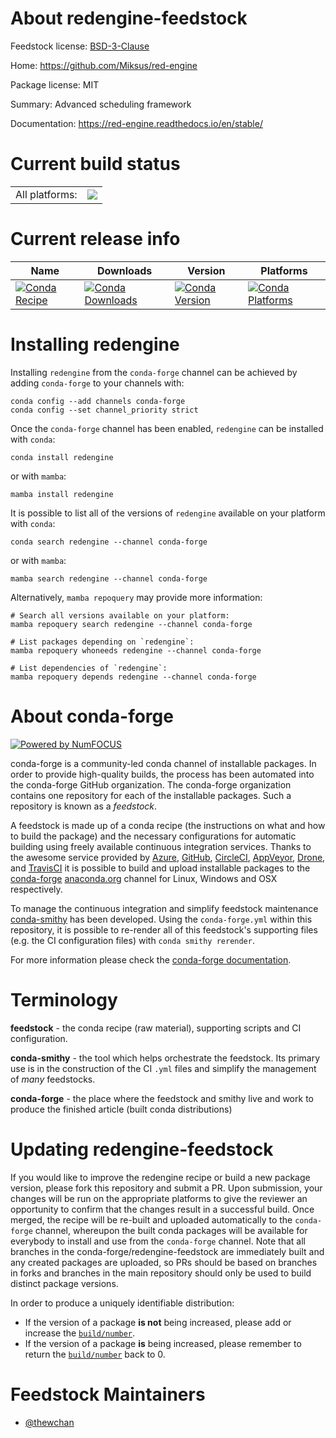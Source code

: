 About redengine-feedstock
=========================

Feedstock license: [BSD-3-Clause](https://github.com/conda-forge/redengine-feedstock/blob/main/LICENSE.txt)

Home: https://github.com/Miksus/red-engine

Package license: MIT

Summary: Advanced scheduling framework

Documentation: https://red-engine.readthedocs.io/en/stable/

Current build status
====================


<table><tr><td>All platforms:</td>
    <td>
      <a href="https://dev.azure.com/conda-forge/feedstock-builds/_build/latest?definitionId=16685&branchName=main">
        <img src="https://dev.azure.com/conda-forge/feedstock-builds/_apis/build/status/redengine-feedstock?branchName=main">
      </a>
    </td>
  </tr>
</table>

Current release info
====================

| Name | Downloads | Version | Platforms |
| --- | --- | --- | --- |
| [![Conda Recipe](https://img.shields.io/badge/recipe-redengine-green.svg)](https://anaconda.org/conda-forge/redengine) | [![Conda Downloads](https://img.shields.io/conda/dn/conda-forge/redengine.svg)](https://anaconda.org/conda-forge/redengine) | [![Conda Version](https://img.shields.io/conda/vn/conda-forge/redengine.svg)](https://anaconda.org/conda-forge/redengine) | [![Conda Platforms](https://img.shields.io/conda/pn/conda-forge/redengine.svg)](https://anaconda.org/conda-forge/redengine) |

Installing redengine
====================

Installing `redengine` from the `conda-forge` channel can be achieved by adding `conda-forge` to your channels with:

```
conda config --add channels conda-forge
conda config --set channel_priority strict
```

Once the `conda-forge` channel has been enabled, `redengine` can be installed with `conda`:

```
conda install redengine
```

or with `mamba`:

```
mamba install redengine
```

It is possible to list all of the versions of `redengine` available on your platform with `conda`:

```
conda search redengine --channel conda-forge
```

or with `mamba`:

```
mamba search redengine --channel conda-forge
```

Alternatively, `mamba repoquery` may provide more information:

```
# Search all versions available on your platform:
mamba repoquery search redengine --channel conda-forge

# List packages depending on `redengine`:
mamba repoquery whoneeds redengine --channel conda-forge

# List dependencies of `redengine`:
mamba repoquery depends redengine --channel conda-forge
```


About conda-forge
=================

[![Powered by
NumFOCUS](https://img.shields.io/badge/powered%20by-NumFOCUS-orange.svg?style=flat&colorA=E1523D&colorB=007D8A)](https://numfocus.org)

conda-forge is a community-led conda channel of installable packages.
In order to provide high-quality builds, the process has been automated into the
conda-forge GitHub organization. The conda-forge organization contains one repository
for each of the installable packages. Such a repository is known as a *feedstock*.

A feedstock is made up of a conda recipe (the instructions on what and how to build
the package) and the necessary configurations for automatic building using freely
available continuous integration services. Thanks to the awesome service provided by
[Azure](https://azure.microsoft.com/en-us/services/devops/), [GitHub](https://github.com/),
[CircleCI](https://circleci.com/), [AppVeyor](https://www.appveyor.com/),
[Drone](https://cloud.drone.io/welcome), and [TravisCI](https://travis-ci.com/)
it is possible to build and upload installable packages to the
[conda-forge](https://anaconda.org/conda-forge) [anaconda.org](https://anaconda.org/)
channel for Linux, Windows and OSX respectively.

To manage the continuous integration and simplify feedstock maintenance
[conda-smithy](https://github.com/conda-forge/conda-smithy) has been developed.
Using the ``conda-forge.yml`` within this repository, it is possible to re-render all of
this feedstock's supporting files (e.g. the CI configuration files) with ``conda smithy rerender``.

For more information please check the [conda-forge documentation](https://conda-forge.org/docs/).

Terminology
===========

**feedstock** - the conda recipe (raw material), supporting scripts and CI configuration.

**conda-smithy** - the tool which helps orchestrate the feedstock.
                   Its primary use is in the construction of the CI ``.yml`` files
                   and simplify the management of *many* feedstocks.

**conda-forge** - the place where the feedstock and smithy live and work to
                  produce the finished article (built conda distributions)


Updating redengine-feedstock
============================

If you would like to improve the redengine recipe or build a new
package version, please fork this repository and submit a PR. Upon submission,
your changes will be run on the appropriate platforms to give the reviewer an
opportunity to confirm that the changes result in a successful build. Once
merged, the recipe will be re-built and uploaded automatically to the
`conda-forge` channel, whereupon the built conda packages will be available for
everybody to install and use from the `conda-forge` channel.
Note that all branches in the conda-forge/redengine-feedstock are
immediately built and any created packages are uploaded, so PRs should be based
on branches in forks and branches in the main repository should only be used to
build distinct package versions.

In order to produce a uniquely identifiable distribution:
 * If the version of a package **is not** being increased, please add or increase
   the [``build/number``](https://docs.conda.io/projects/conda-build/en/latest/resources/define-metadata.html#build-number-and-string).
 * If the version of a package **is** being increased, please remember to return
   the [``build/number``](https://docs.conda.io/projects/conda-build/en/latest/resources/define-metadata.html#build-number-and-string)
   back to 0.

Feedstock Maintainers
=====================

* [@thewchan](https://github.com/thewchan/)

